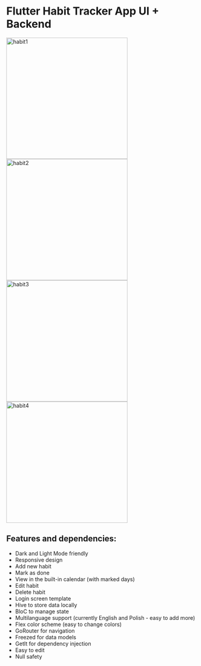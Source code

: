 # Flutter Habit Tracker App UI + Backend
<img width="320" alt="habit1" src="https://github.com/MonsieurZbanowanYY/Habit-Tracker-App-Flutter/assets/81767518/2acb33f8-7bd9-47b9-8a79-6209d684867a">
<img width="320" alt="habit2" src="https://github.com/MonsieurZbanowanYY/Habit-Tracker-App-Flutter/assets/81767518/09e97654-d4dc-4044-a04f-1b1399dd7ebb">
<img width="320" alt="habit3" src="https://github.com/MonsieurZbanowanYY/Habit-Tracker-App-Flutter/assets/81767518/8e236b8e-c6a7-4928-b397-5af64f74a294">
<img width="320" alt="habit4" src="https://github.com/MonsieurZbanowanYY/Habit-Tracker-App-Flutter/assets/81767518/e79847ef-7a4b-4121-8ac9-d75c5a0220c5">

## Features and dependencies:
- Dark and Light Mode friendly
- Responsive design
- Add new habit
- Mark as done
- View in the built-in calendar (with marked days)
- Edit habit
- Delete habit
- Login screen template
- Hive to store data locally
- BloC to manage state
- Multilanguage support (currently English and Polish - easy to add more)
- Flex color scheme (easy to change colors)
- GoRouter for navigation
- Freezed for data models
- GetIt for dependency injection
- Easy to edit
- Null safety
